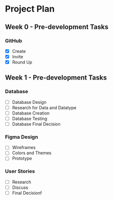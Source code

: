 # Project Plan

## Week 0 - Pre-development Tasks
### GitHub
- [x] Create
- [x] Invite
- [x] Round Up

## Week 1 - Pre-development Tasks
### Database
- [ ] Database Design
- [ ] Research for Data and Datatype
- [ ] Database Creation
- [ ] Database Testing
- [ ] Database Final Decision

### Figma Design
- [ ] Wireframes
- [ ] Colors and Themes
- [ ] Prototype

### User Stories
- [ ] Research
- [ ] Discuss
- [ ] Final Decisionf

